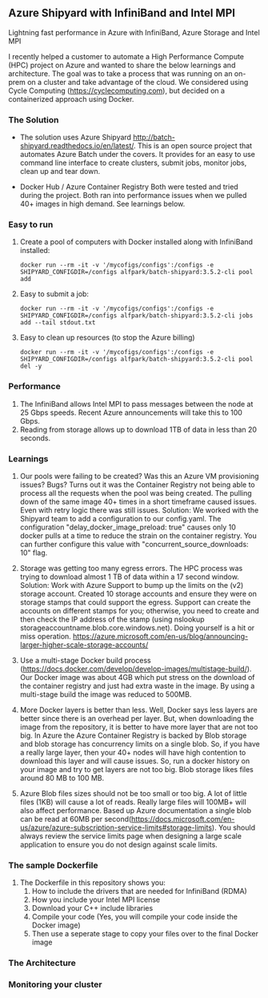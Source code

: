 ## Azure Shipyard with InfiniBand and Intel MPI
Lightning fast performance in Azure with InfiniBand, Azure Storage and Intel MPI

I recently helped a customer to automate a High Performance Compute (HPC) project on Azure and wanted to share the below learnings 
and architecture.  The goal was to take a process that was running on an on-prem on a cluster and take advantage of the cloud.
We considered using Cycle Computing (https://cyclecomputing.com), but decided on a containerized approach using Docker.

### The Solution
- The solution uses Azure Shipyard http://batch-shipyard.readthedocs.io/en/latest/.  This is an open source project that automates 
  Azure Batch under the covers.  It provides for an easy to use command line interface to create clusters, submit jobs,
  monitor jobs, clean up and tear down.

- Docker Hub  / Azure Container Registry
  Both were tested and tried during the project.  Both ran into performance issues when we pulled 40+ images in high demand.  See learnings below.

### Easy to run
1. Create a pool of computers with Docker installed along with InfiniBand installed:
   ```
   docker run --rm -it -v '/mycofigs/configs':/configs -e SHIPYARD_CONFIGDIR=/configs alfpark/batch-shipyard:3.5.2-cli pool add
   ```

2. Easy to submit a job:
   ```
   docker run --rm -it -v '/mycofigs/configs':/configs -e SHIPYARD_CONFIGDIR=/configs alfpark/batch-shipyard:3.5.2-cli jobs add --tail stdout.txt
   ```

3. Easy to clean up resources (to stop the Azure billing)
   ```
   docker run --rm -it -v '/mycofigs/configs':/configs -e SHIPYARD_CONFIGDIR=/configs alfpark/batch-shipyard:3.5.2-cli pool del -y
   ```

### Performance
1. The InfiniBand allows Intel MPI to pass messages between the node at 25 Gbps speeds.  Recent Azure announcements will take this to 100 Gbps.
2. Reading from storage allows up to download 1TB of data in less than 20 seconds.

### Learnings
1. Our pools were failing to be created?  Was this an Azure VM provisioning issues?  Bugs?  Turns out it was the Container Registry not being able to process all the requests when the pool was being created.  The pulling down of the same image 40+ times in a short timeframe caused issues.  Even with retry logic there was still issues.
   Solution: We worked with the Shipyard team to add a configuration to our config.yaml.  The configuration "delay_docker_image_preload: true" causes only 10  docker pulls at a time to reduce the strain on the container registry. You can further configure this value with "concurrent_source_downloads: 10" flag.

2. Storage was getting too many egress errors.  The HPC process was trying to download almost 1 TB of data within a 17 second window.  
   Solution: Work with Azure Support to bump up the limits on the (v2) storage account.  Created 10 storage accounts and ensure they were on storage stamps that could support the egress.  Support can create the accounts on different stamps for you; otherwise, you need to create and then check the IP address of the stamp (using nslookup storageaccountname.blob.core.windows.net).  Doing yourself is a hit or miss operation.
   https://azure.microsoft.com/en-us/blog/announcing-larger-higher-scale-storage-accounts/ 

3. Use a multi-stage Docker build process (https://docs.docker.com/develop/develop-images/multistage-build/).  Our Docker image was about 4GB which put stress on the download of the container registry and just had extra waste in the image.  By using a multi-stage build the image was reduced to 500MB.

4. More Docker layers is better than less.  Well, Docker says less layers are better since there is an overhead per layer.  But, when downloading the image from the repository, it is better to have more layer that are not too big.  In Azure the Azure Container Registry is backed by Blob storage and blob storage has concurrency limits on a single blob.  So, if you have a really large layer, then your 40+ nodes will have high contention to download this layer and will cause issues.  So, run a docker history on your image and try to get layers are not too big.  Blob storage likes files around 80 MB to 100 MB.

5. Azure Blob files sizes should not be too small or too big.  A lot of little files (1KB) will cause a lot of reads.  Really large files will 100MB+ will also affect performance.  Based up Azure documentation a single blob can be read at 60MB per second(https://docs.microsoft.com/en-us/azure/azure-subscription-service-limits#storage-limits).
You should always review the service limits page when designing a large scale application to ensure you do not design against scale limits.

### The sample Dockerfile
1. The Dockerfile in this repository shows you:
    1. How to include the drivers that are needed for InfiniBand (RDMA)
    2. How you include your Intel MPI license
    3. Download your C++ include libraries
    4. Compile your code (Yes, you will compile your code inside the Docker image)
    5. Then use a seperate stage to copy your files over to the final Docker image

### The Architecture

### Monitoring your cluster

